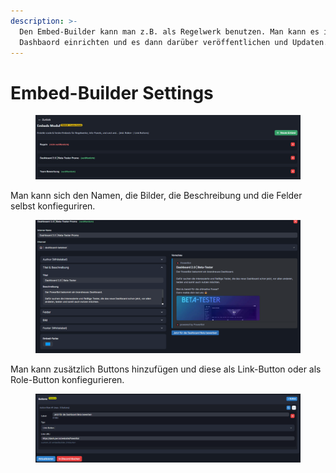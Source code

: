 ```yaml
---
description: >-
  Den Embed-Builder kann man z.B. als Regelwerk benutzen. Man kann es im
  Dashbaord einrichten und es dann darüber veröffentlichen und Updaten.
---
```


# Embed-Builder Settings

<figure><img src="../.gitbook/assets/chrome_eKRyWcBaUv.png" alt=""><figcaption></figcaption></figure>

Man kann sich den Namen, die Bilder, die Beschreibung und die Felder selbst konfieguriren.

<figure><img src="../.gitbook/assets/chrome_O8CRroTfMX.png" alt=""><figcaption></figcaption></figure>

Man kann zusätzlich Buttons hinzufügen und diese als Link-Button oder als Role-Button konfiegurieren.

<figure><img src="../.gitbook/assets/chrome_Q5hnE5O3LG.png" alt=""><figcaption></figcaption></figure>
